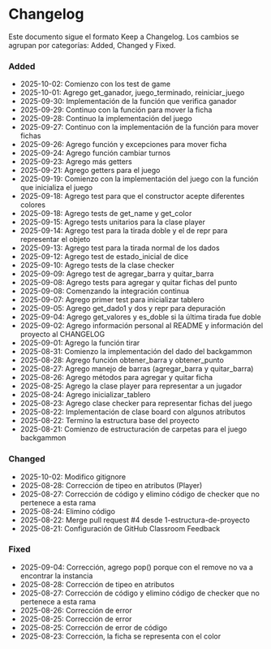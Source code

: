 # Changelog

Este documento sigue el formato Keep a Changelog. Los cambios se agrupan por categorías: Added, Changed y Fixed.


### Added
- 2025-10-02: Comienzo con los test de game
- 2025-10-01: Agrego get_ganador, juego_terminado, reiniciar_juego
- 2025-09-30: Implementación de la función que verifica ganador
- 2025-09-29: Continuo con la función para mover la ficha
- 2025-09-28: Continuo la implementación del juego
- 2025-09-27: Continuo con la implementación de la función para mover fichas
- 2025-09-26: Agrego función y excepciones para mover ficha
- 2025-09-24: Agrego función cambiar turnos
- 2025-09-23: Agrego más getters
- 2025-09-21: Agrego getters para el juego
- 2025-09-19: Comienzo con la implementación del juego con la función que inicializa el juego
- 2025-09-18: Agrego test para que el constructor acepte diferentes colores
- 2025-09-18: Agrego tests de get_name y get_color
- 2025-09-15: Agrego tests unitarios para la clase player
- 2025-09-14: Agrego test para la tirada doble y el de repr para representar el objeto
- 2025-09-13: Agrego test para la tirada normal de los dados
- 2025-09-12: Agrego test de estado_inicial de dice
- 2025-09-10: Agrego tests de la clase checker
- 2025-09-09: Agrego test de agregar_barra y quitar_barra
- 2025-09-08: Agrego tests para agregar y quitar fichas del punto
- 2025-09-08: Comenzando la integración continua
- 2025-09-07: Agrego primer test para inicializar tablero
- 2025-09-05: Agrego get_dado1 y dos y repr para depuración
- 2025-09-04: Agrego get_valores y es_doble si la última tirada fue doble
- 2025-09-02: Agrego información personal al README y información del proyecto al CHANGELOG
- 2025-09-01: Agrego la función tirar
- 2025-08-31: Comienzo la implementación del dado del backgammon
- 2025-08-28: Agrego función obtener_barra y obtener_punto
- 2025-08-27: Agrego manejo de barras (agregar_barra y quitar_barra)
- 2025-08-26: Agrego métodos para agregar y quitar ficha
- 2025-08-25: Agrego la clase player para representar a un jugador
- 2025-08-24: Agrego inicializar_tablero
- 2025-08-23: Agrego clase checker para representar fichas del juego
- 2025-08-22: Implementación de clase board con algunos atributos
- 2025-08-22: Termino la estructura base del proyecto
- 2025-08-21: Comienzo de estructuración de carpetas para el juego backgammon

### Changed
- 2025-10-02: Modifico gitignore
- 2025-08-28: Corrección de tipeo en atributos (Player)
- 2025-08-27: Corrección de código y elimino código de checker que no pertenece a esta rama
- 2025-08-24: Elimino código
- 2025-08-22: Merge pull request #4 desde 1-estructura-de-proyecto
- 2025-08-21: Configuración de GitHub Classroom Feedback

### Fixed
- 2025-09-04: Corrección, agrego pop() porque con el remove no va a encontrar la instancia
- 2025-08-28: Corrección de tipeo en atributos
- 2025-08-27: Corrección de código y elimino código de checker que no pertenece a esta rama
- 2025-08-26: Corrección de error
- 2025-08-25: Corrección de error
- 2025-08-25: Corrección de error de código
- 2025-08-23: Corrección, la ficha se representa con el color
